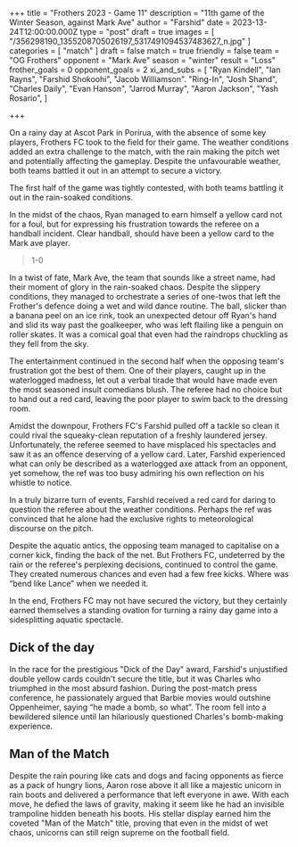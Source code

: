 
+++
title = "Frothers 2023 - Game 11"
description = "11th game of the Winter Season, against Mark Ave"
author = "Farshid"
date = 2023-13-24T12:00:00.000Z
type = "post"
draft = true
images = [ "/356298190_1355208705026197_5317491094537483627_n.jpg" ]
categories = [ "match" ]
draft = false
match = true
friendly = false
team = "OG Frothers"
opponent = "Mark Ave"
season = "winter"
result = "Loss"
frother_goals = 0
opponent_goals = 2
xi_and_subs = [
  "Ryan Kindell",
  "Ian Rayns",
  "Farshid Shokoohi",
  "Jacob Williamson".
  "Ring-In",
  "Josh Shand",
  "Charles Daily",
  "Evan Hanson",
  "Jarrod Murray",
  "Aaron Jackson",
  "Yash Rosario",
]

+++

On a rainy day at Ascot Park in Porirua, with the absence of  some key players, Frothers FC took to the field for their game. The weather conditions added an extra challenge to the match, with the rain making the pitch wet and potentially affecting the gameplay. Despite the unfavourable weather, both teams battled it out in an attempt to secure a victory.


The first half of the game was tightly contested, with both teams battling it out in the rain-soaked conditions. 

In the midst of the chaos, Ryan managed to earn himself a yellow card not for a foul, but for expressing his frustration towards the referee on a handball incident. Clear handball, should have been a yellow card to the Mark ave player.

> 1-0

In a twist of fate, Mark Ave, the team that sounds like a street name, had their moment of glory in the rain-soaked chaos. Despite the slippery conditions, they managed to orchestrate a series of one-twos that left the Frother's defence doing a wet and wild dance routine. The ball, slicker than a banana peel on an ice rink, took an unexpected detour off Ryan's hand and slid its way past the goalkeeper, who was left flailing like a penguin on roller skates. It was a comical goal that even had the raindrops chuckling as they fell from the sky. 


The entertainment continued in the second half when the opposing team's frustration got the best of them. One of their players, caught up in the waterlogged madness, let out a verbal tirade that would have made even the most seasoned insult comedians blush. The referee had no choice but to hand out a red card, leaving the poor player to swim back to the dressing room.


Amidst the downpour, Frothers FC's Farshid pulled off a tackle so clean it could rival the squeaky-clean reputation of a freshly laundered jersey. Unfortunately, the referee seemed to have misplaced his spectacles and saw it as an offence deserving of a yellow card. Later, Farshid experienced what can only be described as a waterlogged axe attack from an opponent, yet somehow, the ref was too busy admiring his own reflection on his whistle to notice.

In a truly bizarre turn of events, Farshid received a red card for daring to question the referee about the weather conditions. Perhaps the ref was convinced that he alone had the exclusive rights to meteorological discourse on the pitch.


Despite the aquatic antics, the opposing team managed to capitalise on a corner kick, finding the back of the net. But Frothers FC, undeterred by the rain or the referee's perplexing decisions, continued to control the game. They created numerous chances and even had a few free kicks. Where was “bend like Lance” when we needed it.


In the end, Frothers FC may not have secured the victory, but they certainly earned themselves a standing ovation for turning a rainy day game into a sidesplitting aquatic spectacle. 


## Dick of the day

In the race for the prestigious "Dick of the Day" award, Farshid's unjustified double yellow cards couldn't secure the title, but it was Charles who triumphed in the most absurd fashion. During the post-match press conference, he passionately argued that Barbie movies would outshine Oppenheimer, saying “he made a bomb, so what”. The room fell into a bewildered silence until Ian hilariously questioned Charles's bomb-making experience. 

## Man of the Match

Despite the rain pouring like cats and dogs and facing opponents as fierce as a pack of hungry lions, Aaron rose above it all like a majestic unicorn in rain boots and delivered a performance that left everyone in awe. With each move, he defied the laws of gravity, making it seem like he had an invisible trampoline hidden beneath his boots. His stellar display earned him the coveted "Man of the Match" title, proving that even in the midst of wet chaos, unicorns can still reign supreme on the football field.

